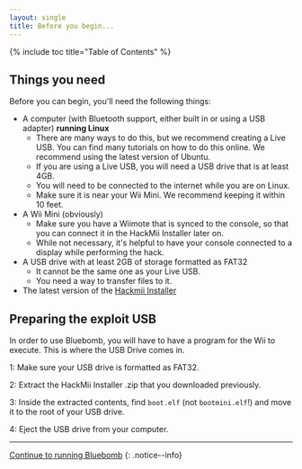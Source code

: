 ```yaml
---
layout: single
title: Before you begin...
---
```


{% include toc title="Table of Contents" %}

## Things you need

Before you can begin, you'll need the following things:

- A computer (with Bluetooth support, either built in or using a USB adapter) **running Linux**
  - There are many ways to do this, but we recommend creating a Live USB. You can find many tutorials on how to do this online. We recommend using the latest version of Ubuntu.
  - If you are using a Live USB, you will need a USB drive that is at least 4GB.
  - You will need to be connected to the internet while you are on Linux.
  - Make sure it is near your Wii Mini. We recommend keeping it within 10 feet.
- A Wii Mini (obviously)
  - Make sure you have a Wiimote that is synced to the console, so that you can connect it in the HackMii Installer later on.
  - While not necessary, it's helpful to have your console connected to a display while performing the hack.
- A USB drive with at least 2GB of storage formatted as FAT32
  - It cannot be the same one as your Live USB.
  - You need a way to transfer files to it.
- The latest version of the [Hackmii Installer](https://bootmii.org/download/)

## Preparing the exploit USB

In order to use Bluebomb, you will have to have a program for the Wii to execute. This is where the USB Drive comes in.

1: Make sure your USB drive is formatted as FAT32.

2: Extract the HackMii Installer .zip that you downloaded previously.

3: Inside the extracted contents, find ``boot.elf`` (not ``bootmini.elf``!) and move it to the root of your USB drive.

4: Eject the USB drive from your computer.

---

[Continue to running Bluebomb](/ntscbluebombprocedure)
{: .notice--info}
